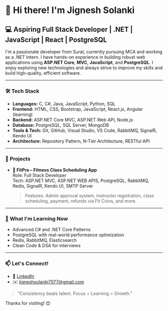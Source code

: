 # 👋 Hi there! I'm Jignesh Solanki

## 💻 Aspiring Full Stack Developer | .NET | JavaScript | React | PostgreSQL

I'm a passionate developer from Surat, currently pursuing MCA and working as a .NET Intern. I have hands-on experience in building robust web applications using **ASP.NET Core**, **MVC**, **JavaScript**, and **PostgreSQL**. I enjoy exploring new technologies and always strive to improve my skills and build high-quality, efficient software.

---

### 🛠️ Tech Stack

- **Languages:** C, C#, Java, JavaScript, Python, SQL  
- **Frontend:** HTML, CSS, Bootstrap, JavaScript, React.js, Angular (learning)
- **Backend:** ASP.NET Core MVC, ASP.NET Web API, Node.js  
- **Database:** PostgreSQL, SQL Server, MongoDB  
- **Tools & Tech:** Git, GitHub, Visual Studio, VS Code, RabbitMQ, SignalR, Kendo UI  
- **Architecture:** Repository Pattern, N-Tier Architecture, RESTful API  

---

### 🚀 Projects

- **💪 FitPro – Fitness Class Scheduling App**  
  Role: Full Stack Developer  
  Tech: ASP.NET MVC, ASP.NET WEB APIS, PostgreSQL, RabbitMQ, Redis, SignalR, Kendo UI, SMTP Server 
  > Features: Admin approval system, instructor registration, class scheduling, payment, refunds via Fit Coins, and more.


---

### 🧠 What I'm Learning Now

- Advanced C# and .NET Core Patterns  
- PostgreSQL with real-world performance optimization  
- Redis, RabbitMQ, Elasticsearch  
- Clean Code & DSA for interviews

---

### 📫 Let's Connect!

- 🔗 [LinkedIn](www.linkedin.com/in/jignesh-solanki-7oo)
- ✉️ jigneshsolanki7077@gmail.com

> “Consistency beats talent. Focus + Learning = Growth.”

Thanks for visiting! 😊
